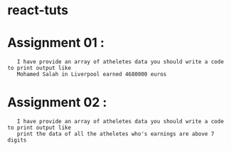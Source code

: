 # react-tuts
# Assignment 01 :
       I have provide an array of atheletes data you should write a code to print output like
       Mohamed Salah in Liverpool earned 4680000 euros
# Assignment 02 :
       I have provide an array of atheletes data you should write a code to print output like
       print the data of all the atheletes who's earnings are above 7 digits
